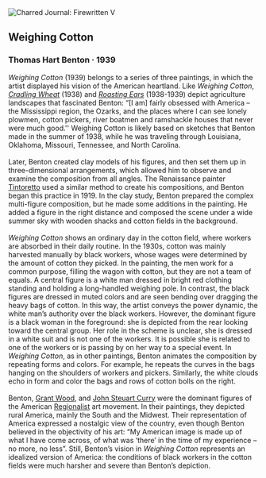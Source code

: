 <div class="artwork-of-the-day">
  <div class="container">
    <div class="img-wrapper">
      <img
        src="https://uploads5.wikiart.org/00303/images/thomas-hart-benton/weighing-cotton-1939.jpg"
        alt="Charred Journal: Firewritten V" />
    </div>
    <div class="artwork-detail">
      <div class="artwork-origin"> 
        <h2 class="artwork-name">Weighing Cotton</h2>
        <h3 class="artist">
          Thomas Hart Benton
                    ·  1939
        </h3>
      </div>
      <p class="description">
        <span class="artwork-description-text ng-binding" ng-bind-html="viewModel.ArtworkOfTheDay.Description | unsafe"><i>Weighing Cotton</i> (1939) belongs to a series of three paintings, in which the artist displayed his vision of the American heartland. Like <i>Weighing Cotton</i>, <a target="_blank" href="https://www.wikiart.org/en/thomas-hart-benton/cradling-wheat-1939"><i>Cradling Wheat</i></a> (1938) and <a target="_blank" href="https://www.wikiart.org/en/thomas-hart-benton/roasting-ears-1939"><i>Roasting Ears</i></a> (1938-1939) depict agriculture landscapes that fascinated Benton: “[I am] fairly obsessed with America – the Mississippi region, the Ozarks, and the places where I can see lonely plowmen, cotton pickers, river boatmen and ramshackle houses that never were much good.'' Weighing Cotton is likely based on sketches that Benton made in the summer of 1938, while he was traveling through Louisiana, Oklahoma, Missouri, Tennessee, and North Carolina.<br><br>Later, Benton created clay models of his figures, and then set them up in three-dimensional arrangements, which allowed him to observe and examine the composition from all angles. The Renaissance painter <a target="_blank" href="https://www.wikiart.org/en/tintoretto">Tintoretto</a> used a similar method to create his compositions, and Benton began this practice in 1919. In the clay study, Benton prepared the complex multi-figure composition, but he made some additions in the painting. He added a figure in the right distance and composed the scene under a wide summer sky with wooden shacks and cotton fields in the background. <br><br><i>Weighing Cotton</i> shows an ordinary day in the cotton field, where workers are absorbed in their daily routine. In the 1930s, cotton was mainly harvested manually by black workers, whose wages were determined by the amount of cotton they picked. In the painting, the men work for a common purpose, filling the wagon with cotton, but they are not a team of equals. A central figure is a white man dressed in bright red clothing standing and holding a long-handled weighing pole. In contrast, the black figures are dressed in muted colors and are seen bending over dragging the heavy bags of cotton. In this way, the artist conveys the power dynamic, the white man’s authority over the black workers. However, the dominant figure is a black woman in the foreground: she is depicted from the rear looking toward the central group. Her role in the scheme is unclear, she is dressed in a white suit and is not one of the workers. It is possible she is related to one of the workers or is passing by on her way to a special event. In <i>Weighing Cotton</i>, as in other paintings, Benton animates the composition by repeating forms and colors. For example, he repeats the curves in the bags hanging on the shoulders of workers and pickers. Similarly, the white clouds echo in form and color the bags and rows of cotton bolls on the right.<br><br>Benton, <a target="_blank" href="https://www.wikiart.org/en/grant-wood">Grant Wood</a>, and <a target="_blank" href="https://www.wikiart.org/en/john-steuart-curry">John Steuart Curry</a> were the dominant figures of the American <a target="_blank" href="https://www.wikiart.org/en/artists-by-art-movement/regionalism">Regionalist</a> art movement. In their paintings, they depicted rural America, mainly the South and the Midwest. Their representation of America expressed a nostalgic view of the country, even though Benton believed in the objectivity of his art: “My American image is made up of what I have come across, of what was ‘there’ in the time of my experience – no more, no less”. Still, Benton’s vision in <i>Weighing Cotton</i> represents an idealized version of America: the conditions of black workers in the cotton fields were much harsher and severe than Benton’s depiction.</span>
                        <div class="text-shadow-container" ng-show="showShadow" style=""></div>
      </p>
    </div>
  </div>

</div>
